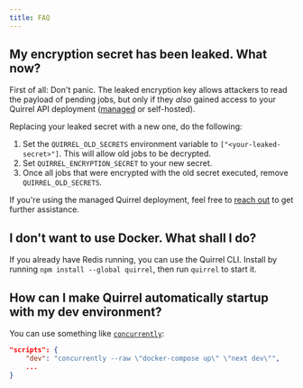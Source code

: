 ```yaml
---
title: FAQ
---
```


## My encryption secret has been leaked. What now?

First of all: Don't panic. The leaked encryption key allows attackers to read the payload of pending jobs, but only if they *also* gained access to your Quirrel API deployment ([managed](https://quirrel.dev) or self-hosted).

Replacing your leaked secret with a new one, do the following:

1. Set the `QUIRREL_OLD_SECRETS` environment variable to `["<your-leaked-secret>"]`. This will allow old jobs to be decrypted.
2. Set `QUIRREL_ENCRYPTION_SECRET` to your new secret.
3. Once all jobs that were encrypted with the old secret executed, remove `QUIRREL_OLD_SECRETS`.

If you're using the managed Quirrel deployment, feel free to [reach out](mailto:info@quirrel.dev) to get further assistance.

## I don't want to use Docker. What shall I do?

If you already have Redis running, you can use the Quirrel CLI.
Install by running `npm install --global quirrel`, then run `quirrel` to start it.

## How can I make Quirrel automatically startup with my dev environment?

You can use something like [`concurrently`](https://github.com/kimmobrunfeldt/concurrently):

```json
"scripts": {
    "dev": "concurrently --raw \"docker-compose up\" \"next dev\"",
    ...
}
```